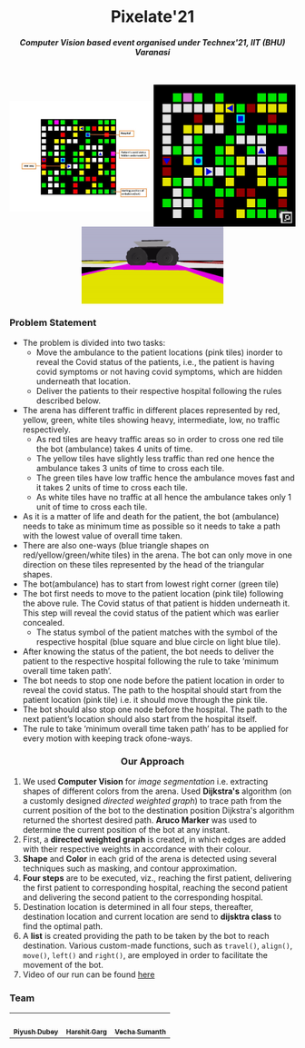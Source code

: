 <html>
<body>
    
<h1 align=center>Pixelate'21</h1>
    
<h4 align=center><em>Computer Vision based event organised under Technex'21, IIT (BHU) Varanasi</em></h4><br>
    
<p align=center>
    <img align=center src = "media/arena_details.jpg" alt = "Arena" width = "250">
    <img align=center src="media/arena_image.png" width="250">
    <img align=center src = "media/husky.gif" alt = "Bot" width = "250"> 
</p>
    
<h3> Problem Statement</h3>
<ul>
    <li>
        The problem is divided into two tasks:
        <ul>
            <li>
                Move the ambulance to the patient locations (pink tiles) inorder to reveal the Covid status of the
                patients, i.e., the patient is having covid symptoms or not having covid symptoms, which are hidden
                underneath that location.
            </li>
            <li>
                Deliver the patients to their respective hospital following the rules described below.
            </li>
        </ul>
    </li>
    <li>
        The arena has different traffic in different places represented by red, yellow, green, white tiles showing
        heavy, intermediate, low, no traffic respectively.
        <ul>
            <li>
                As red tiles are heavy traffic areas so in order to cross one red tile the bot (ambulance) takes 4 units
                of time.
            </li>
            <li>
                The yellow tiles have slightly less traffic than red one hence the ambulance takes 3 units of time to
                cross each tile.
            </li>
            <li>
                The green tiles have low traffic hence the ambulance moves fast and it takes 2 units of time to cross
                each tile.
            </li>
            <li>
                As white tiles have no traffic at all hence the ambulance takes only 1 unit of time to cross each tile.
            </li>
        </ul>
    </li>
    <li>
        As it is a matter of life and death for the patient, the bot (ambulance) needs to take as minimum time as
        possible so it needs to take a path with the lowest value of overall time taken.
    </li>
    <li>
        There are also one-ways (blue triangle shapes on red/yellow/green/white tiles) in the arena. The bot can only
        move in one direction on these tiles represented by the head of the triangular shapes.
    </li>
    <li>
        The bot(ambulance) has to start from lowest right corner (green tile)
    </li>
    <li>
        The bot first needs to move to the patient location (pink tile) following the above rule. The Covid status of
        that patient is hidden underneath it. This step will reveal the covid status of the patient which was earlier
        concealed.
        <ul>
            <li>
                The status symbol of the patient matches with the symbol of the respective hospital (blue square and
                blue circle on light blue tile).
            </li>
        </ul>
    </li>
    <li>
        After knowing the status of the patient, the bot needs to deliver the patient to the respective hospital
        following the rule to take ‘minimum overall time taken path’.
    </li>
    <li>
        The bot needs to stop one node before the patient location in order to reveal the covid status. The path to the
        hospital should start from the patient location (pink tile) i.e. it should move through the pink tile.
    </li>
    <li>
        The bot should also stop one node before the hospital. The path to the next patient’s location should also start
        from the hospital itself.
    </li>
    <li>
        The rule to take ‘minimum overall time taken path’ has to be applied for every motion with keeping track
        ofone-ways.
    </li>
</ul>
    
<h3 align=center> Our Approach </h3>
    
1. We used <b> Computer Vision</b> for <i>image segmentation</i> i.e. extracting shapes of different colors from the arena. Used <b>Dijkstra's</b> algorithm (on a customly designed <i>directed weighted graph</i>) to trace path from the current position of the bot to the destination position Dijkstra's algorithm returned the shortest desired path. <b>Aruco Marker</b> was used to determine the current position of the bot at any instant. <br>
2. First, a <b>directed weighted graph</b> is created, in which edges are added with their respective weights in accordance with their colour. <br>
3. <b>Shape</b> and <b>Color</b> in each grid of the arena is detected using several techniques such as masking, and contour approximation.<br>
4. <b>Four steps</b> are to be executed, viz., reaching the first patient, delivering the first patient to corresponding hospital, reaching the second patient and delivering the second patient to the corresponding hospital.
5. Destination location is determined in all four steps, thereafter, destination location and current location are send to <b>dijsktra class</b> to find the optimal path.
6. A <b>list</b> is created providing the path to be taken by the bot to reach destination. Various custom-made functions, such as <code>travel()</code>, <code>align()</code>, <code>move()</code>, <code>left()</code> and <code>right()</code>, are employed in order to facilitate the movement of the bot. <br>
8. Video of our run can be found [here](https://drive.google.com/file/d/1oIG1dmQrNCpeDWL4WBTsqhCpQo9Nq6R1/view?usp=sharing)

<h3>Team</h3>
    
<table>
    <td align="center">
      <a href="https://github.com/Piyush-1107">
         <img src="https://avatars.githubusercontent.com/u/57211113?v=4" width="100px;" alt=""/>
         <br />
         <sub>
            <b>Piyush Dubey</b>
         </sub>
      </a>
      <br />
   </td>
   <td align="center">
      <a href="https://github.com/techyharshit123">
         <img src="https://avatars.githubusercontent.com/u/69367737?v=4" width="100px;" alt=""/>
         <br />
         <sub>
            <b>Harshit Garg</b>
         </sub>
      </a>
      <br />
   </td>
   <td align="center">
      <a href="https://github.com/kyoobi">
         <img src="https://avatars.githubusercontent.com/u/72882826?v=4" width="100px;" alt=""/>
         <br />
         <sub>
            <b>Vecha Sumanth</b>
         </sub>
      </a>
      <br />
   </td>
</table>
 
</body>
</html>
